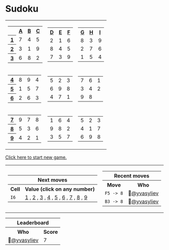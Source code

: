 <h1>Sudoku</h1>
<table class="grid">
    <tr>
        <td>
            <table class="subgrid0">
                <tr>
                    <th></th>
                    <th>
                        <a href="#">A</a>
                    </th>
                    <th>
                        <a href="#">B</a>
                    </th>
                    <th>
                        <a href="#">C</a>
                    </th>
                </tr>
                <tr class="0">
                    <th>
                        <a href="#">1</a>
                    </th>
                    <td class="0">7</td>
                    <td class="1">4</td>
                    <td class="2">5</td>
                </tr>
                <tr class="1">
                    <th>
                        <a href="#">2</a>
                    </th>
                    <td class="0">3</td>
                    <td class="1">1</td>
                    <td class="2">9</td>
                </tr>
                <tr class="2">
                    <th>
                        <a href="#">3</a>
                    </th>
                    <td class="0">6</td>
                    <td class="1">8</td>
                    <td class="2">2</td>
                </tr>
            </table>
        </td>
        <td>
            <table class="subgrid1">
                <tr>
                    <th>
                        <a href="#">D</a>
                    </th>
                    <th>
                        <a href="#">E</a>
                    </th>
                    <th>
                        <a href="#">F</a>
                    </th>
                </tr>
                <tr class="0">
                    <td class="3">2</td>
                    <td class="4">1</td>
                    <td class="5">6</td>
                </tr>
                <tr class="1">
                    <td class="3">8</td>
                    <td class="4">4</td>
                    <td class="5">5</td>
                </tr>
                <tr class="2">
                    <td class="3">7</td>
                    <td class="4">3</td>
                    <td class="5">9</td>
                </tr>
            </table>
        </td>
        <td>
            <table class="subgrid2">
                <tr>
                    <th>
                        <a href="#">G</a>
                    </th>
                    <th>
                        <a href="#">H</a>
                    </th>
                    <th>
                        <a href="#">I</a>
                    </th>
                </tr>
                <tr class="0">
                    <td class="6">8</td>
                    <td class="7">3</td>
                    <td class="8">9</td>
                </tr>
                <tr class="1">
                    <td class="6">2</td>
                    <td class="7">7</td>
                    <td class="8">6</td>
                </tr>
                <tr class="2">
                    <td class="6">1</td>
                    <td class="7">5</td>
                    <td class="8">4</td>
                </tr>
            </table>
        </td>
    </tr>
    <tr>
        <td>
            <table class="subgrid3">
                <tr class="3">
                    <th>
                        <a href="#">4</a>
                    </th>
                    <td class="0">8</td>
                    <td class="1">9</td>
                    <td class="2">4</td>
                </tr>
                <tr class="4">
                    <th>
                        <a href="#">5</a>
                    </th>
                    <td class="0">1</td>
                    <td class="1">5</td>
                    <td class="2">7</td>
                </tr>
                <tr class="5">
                    <th>
                        <a href="#">6</a>
                    </th>
                    <td class="0">2</td>
                    <td class="1">6</td>
                    <td class="2">3</td>
                </tr>
            </table>
        </td>
        <td>
            <table class="subgrid4">
                <tr class="3">
                    <td class="3">5</td>
                    <td class="4">2</td>
                    <td class="5">3</td>
                </tr>
                <tr class="4">
                    <td class="3">6</td>
                    <td class="4">9</td>
                    <td class="5">8</td>
                </tr>
                <tr class="5">
                    <td class="3">4</td>
                    <td class="4">7</td>
                    <td class="5">1</td>
                </tr>
            </table>
        </td>
        <td>
            <table class="subgrid5">
                <tr class="3">
                    <td class="6">7</td>
                    <td class="7">6</td>
                    <td class="8">1</td>
                </tr>
                <tr class="4">
                    <td class="6">3</td>
                    <td class="7">4</td>
                    <td class="8">2</td>
                </tr>
                <tr class="5">
                    <td class="6">9</td>
                    <td class="7">8</td>
                    <td class="8"></td>
                </tr>
            </table>
        </td>
    </tr>
    <tr>
        <td>
            <table class="subgrid6">
                <tr class="6">
                    <th>
                        <a href="#">7</a>
                    </th>
                    <td class="0">9</td>
                    <td class="1">7</td>
                    <td class="2">8</td>
                </tr>
                <tr class="7">
                    <th>
                        <a href="#">8</a>
                    </th>
                    <td class="0">5</td>
                    <td class="1">3</td>
                    <td class="2">6</td>
                </tr>
                <tr class="8">
                    <th>
                        <a href="#">9</a>
                    </th>
                    <td class="0">4</td>
                    <td class="1">2</td>
                    <td class="2">1</td>
                </tr>
            </table>
        </td>
        <td>
            <table class="subgrid7">
                <tr class="6">
                    <td class="3">1</td>
                    <td class="4">6</td>
                    <td class="5">4</td>
                </tr>
                <tr class="7">
                    <td class="3">9</td>
                    <td class="4">8</td>
                    <td class="5">2</td>
                </tr>
                <tr class="8">
                    <td class="3">3</td>
                    <td class="4">5</td>
                    <td class="5">7</td>
                </tr>
            </table>
        </td>
        <td>
            <table class="subgrid8">
                <tr class="6">
                    <td class="6">5</td>
                    <td class="7">2</td>
                    <td class="8">3</td>
                </tr>
                <tr class="7">
                    <td class="6">4</td>
                    <td class="7">1</td>
                    <td class="8">7</td>
                </tr>
                <tr class="8">
                    <td class="6">6</td>
                    <td class="7">9</td>
                    <td class="8">8</td>
                </tr>
            </table>
        </td>
    </tr>
</table>
<p><a href="https://github.com/yvasyliev/github-actions-check/issues/new?title=new&amp;body=Just%20push%20&#39;Submit%20new%20issue&#39;.%20You%20don&#39;t%20need%20to%20do%20anything%20else.">Click here to start new game.</a></p>
<table>
    <tr>
        <td>
            <table class="nextMoves">
    <tr>
        <th colspan="2">Next moves</th>
    </tr>
    <tr>
        <th>Cell</th>
        <th>Value (click on any number)</th>
    </tr>
    <tr>
        <td><code>I6</code></td>
        <td>
            <span>
                <a href="https://github.com/yvasyliev/github-actions-check/issues/new?title=fill%20I6%201&amp;body=Just%20push%20&#39;Submit%20new%20issue&#39;.%20You%20don&#39;t%20need%20to%20do%20anything%20else."
                >1</a><span> , </span>
            </span><span>
                <a href="https://github.com/yvasyliev/github-actions-check/issues/new?title=fill%20I6%202&amp;body=Just%20push%20&#39;Submit%20new%20issue&#39;.%20You%20don&#39;t%20need%20to%20do%20anything%20else."
                >2</a><span> , </span>
            </span><span>
                <a href="https://github.com/yvasyliev/github-actions-check/issues/new?title=fill%20I6%203&amp;body=Just%20push%20&#39;Submit%20new%20issue&#39;.%20You%20don&#39;t%20need%20to%20do%20anything%20else."
                >3</a><span> , </span>
            </span><span>
                <a href="https://github.com/yvasyliev/github-actions-check/issues/new?title=fill%20I6%204&amp;body=Just%20push%20&#39;Submit%20new%20issue&#39;.%20You%20don&#39;t%20need%20to%20do%20anything%20else."
                >4</a><span> , </span>
            </span><span>
                <a href="https://github.com/yvasyliev/github-actions-check/issues/new?title=fill%20I6%205&amp;body=Just%20push%20&#39;Submit%20new%20issue&#39;.%20You%20don&#39;t%20need%20to%20do%20anything%20else."
                >5</a><span> , </span>
            </span><span>
                <a href="https://github.com/yvasyliev/github-actions-check/issues/new?title=fill%20I6%206&amp;body=Just%20push%20&#39;Submit%20new%20issue&#39;.%20You%20don&#39;t%20need%20to%20do%20anything%20else."
                >6</a><span> , </span>
            </span><span>
                <a href="https://github.com/yvasyliev/github-actions-check/issues/new?title=fill%20I6%207&amp;body=Just%20push%20&#39;Submit%20new%20issue&#39;.%20You%20don&#39;t%20need%20to%20do%20anything%20else."
                >7</a><span> , </span>
            </span><span>
                <a href="https://github.com/yvasyliev/github-actions-check/issues/new?title=fill%20I6%208&amp;body=Just%20push%20&#39;Submit%20new%20issue&#39;.%20You%20don&#39;t%20need%20to%20do%20anything%20else."
                >8</a><span> , </span>
            </span><span>
                <a href="https://github.com/yvasyliev/github-actions-check/issues/new?title=fill%20I6%209&amp;body=Just%20push%20&#39;Submit%20new%20issue&#39;.%20You%20don&#39;t%20need%20to%20do%20anything%20else."
                >9</a>
            </span>
        </td>
    </tr>
</table>
        </td>
        <td>
            <table class="recentMoves">
    <tr>
        <th colspan="2">Recent moves</th>
    </tr>
    <tr>
        <th>Move</th>
        <th>Who</th>
    </tr>
    <tr class="move">
        <td><code class="cell">F5 -&gt; 8</code>
        </td>
        <td>👤<a class="who"
                href="https://github.com/yvasyliev">@yvasyliev</a></td>
    </tr>
    <tr class="move">
        <td><code class="cell">B3 -&gt; 8</code>
        </td>
        <td>👤<a class="who"
                href="https://github.com/yvasyliev">@yvasyliev</a></td>
    </tr>
</table>
        </td>
    </tr>
</table>
<table class="leaderboard">
    <tr>
        <th colspan="2">Leaderboard</th>
    </tr>
    <tr>
        <th>Who</th>
        <th>Score</th>
    </tr>
    <tr class="record">
        <td>👤<a class="who"
                href="https://github.com/yvasyliev">@yvasyliev</a></td>
        <td class="score">7</td>
    </tr>
</table>
